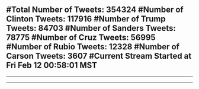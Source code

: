 #Total Number of Tweets: 354324 
#Number of Clinton Tweets: 117916
#Number of Trump Tweets: 84703
#Number of Sanders Tweets: 78775
#Number of Cruz Tweets: 56995
#Number of Rubio Tweets: 12328
#Number of Carson Tweets: 3607
#Current Stream Started at Fri Feb 12 00:58:01 MST
---
---
---
